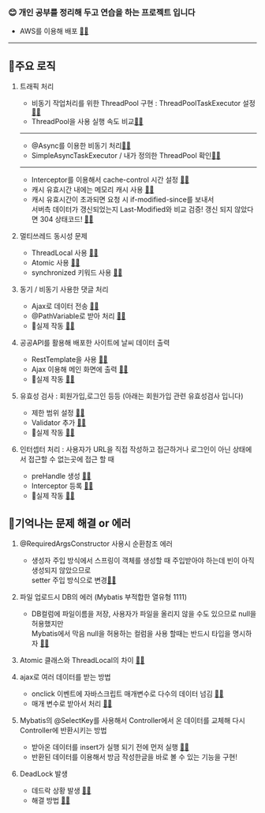 <h3>😊 개인 공부를 정리해 두고 연습을 하는 프로젝트 입니다 </h3>

 - AWS를 이용해 배포 [📝🔗](http://54.180.140.215:8080/Project/home)
<hr>
<h2>🌈주요 로직</h2>

1. 트래픽 처리
	- 비동기 작업처리를 위한 ThreadPool 구현 : ThreadPoolTaskExecutor 설정[📝🔗](https://github.com/qufehfdl/portfolio/blob/main/Project/src/main/java/com/hrilke/project/config/ThreadPoolConfig.java#L19)
	- ThreadPool을 사용 실행 속도 비교[📝🔗](https://github.com/qufehfdl/portfolio/blob/main/Project/src/main/java/com/hrilke/project/controller/concurrent/ThreadPoolController.java#L24)
	- --
	- @Async를 이용한 비동기 처리[📝🔗](https://github.com/qufehfdl/portfolio/blob/main/Project/src/main/java/com/hrilke/project/service/concurrent/AsyncService.java#L12)
	- SimpleAsyncTaskExecutor / 내가 정의한 ThreadPool 확인[📝🔗](https://github.com/qufehfdl/portfolio/blob/main/Project/src/main/java/com/hrilke/project/controller/concurrent/AsyncController.java#L34)
	- --
   	- Interceptor를 이용해서 cache-control 시간 설정 [📝🔗](https://github.com/qufehfdl/portfolio/blob/main/Project/src/main/java/com/hrilke/project/interceptor/CacheInterceptor.java#L16)
	- 캐시 유효시간 내에는 메모리 캐시 사용 [📝🔗](https://github.com/qufehfdl/portfolio/blob/main/Project/src/main/webapp/resources/upload/cache2.png)
	- 캐시 유효시간이 초과되면 요청 시 if-modified-since를 보내서<br> 서버측 데이터가 갱신되었는지
	  Last-Modified와 비교 검증!  갱신 되지 않았다면 304 상태코드! [📝🔗](https://github.com/qufehfdl/portfolio/blob/main/Project/src/main/webapp/resources/upload/cache3.png)
      
2. 멀티쓰레드 동시성 문제
    - ThreadLocal 사용 [📝🔗](https://github.com/qufehfdl/portfolio/blob/main/Project/src/main/java/com/hrilke/project/controller/concurrent/ThreadLocalController.java#L21)
    - Atomic 사용 [📝🔗](https://github.com/qufehfdl/portfolio/blob/main/Project/src/main/java/com/hrilke/project/controller/concurrent/AtomicInstanceController.java#L35)
    - synchronized 키워드 사용 [📝🔗](https://github.com/qufehfdl/portfolio/blob/main/Project/src/main/java/com/hrilke/project/controller/concurrent/SynchronizedController.java#L12)

3. 동기 / 비동기 사용한 댓글 처리
    - Ajax로 데이터 전송 [📝🔗](https://github.com/qufehfdl/portfolio/blob/main/Project/src/main/webapp/WEB-INF/views/board/read.jsp#L16)
    - @PathVariable로 받아 처리 [📝🔗](https://github.com/qufehfdl/portfolio/blob/main/Project/src/main/java/com/hrilke/project/controller/ReplyController.java#L39)
    - 🔎실제 작동 [📝🔗](http://54.180.140.215:8080/Project/board/read?board_category=5&content_num=1)

4. 공공API를 활용해 배포한 사이트에 날씨 데이터 출력
    - RestTemplate을 사용 [📝🔗](https://github.com/qufehfdl/portfolio/blob/main/Project/src/main/java/com/hrilke/project/controller/RestAPIController.java#L47)
    - Ajax 이용해 메인 화면에 출력 [📝🔗](https://github.com/qufehfdl/portfolio/blob/main/Project/src/main/webapp/WEB-INF/views/home.jsp#L14)
    - 🔎실제 작동 [📝🔗](http://54.180.140.215:8080/Project/home)
      
5. 유효성 검사 : 회원가입,로그인 등등 (아래는 회원가입 관련 유효성검사 입니다)
    - 제한 범위 설정 [📝🔗](https://github.com/qufehfdl/portfolio/blob/main/Project/src/main/java/com/hrilke/project/beans/UserBean.java#L13)
    - Validator 추가 [📝🔗](https://github.com/qufehfdl/portfolio/blob/main/Project/src/main/java/com/hrilke/project/validation/UserValidator.java#L16)
    - 🔎실제 작동 [📝🔗](http://54.180.140.215:8080/Project/user/join)

6. 인터셉터 처리 : 사용자가 URL을 직접 작성하고 접근하거나 로그인이 아닌 상태에서 접근할 수 없는곳에 접근 할 때
    - preHandle 생성 [📝🔗](https://github.com/qufehfdl/portfolio/blob/main/Project/src/main/java/com/hrilke/project/interceptor/CheckLoginInterceptor.java#L21)
    - Interceptor 등록 [📝🔗](https://github.com/qufehfdl/portfolio/blob/main/Project/src/main/java/com/hrilke/project/config/ServletAppContext.java#L161)
    - 🔎실제 작동 [📝🔗](http://54.180.140.215:8080/Project/board/read)
  
<h2>🌈기억나는 문제 해결 or 에러</h2>

1. @RequiredArgsConstructor 사용시 순환참조 에러
    - 생성자 주입 방식에서 스프링이 객체를 생성할 때 주입받아야 하는데 빈이 아직 생성되지 않았으므로<br>
    setter 주입 방식으로 변경[📝🔗](https://github.com/qufehfdl/portfolio/blob/main/Project/src/main/java/com/hrilke/project/config/ServletAppContext.java#L74)

2. 파일 업로드시 DB의 에러 (Mybatis 부적합한 열유형 1111)
    - DB컬럼에 파일이름을 저장, 사용자가 파일을 올리지 않을 수도 있으므로 null을 허용했지만 <br> Mybatis에서 막음
       null을 허용하는 컬럼을 사용 할때는 반드시 타입을 명시하자 [📝🔗](https://github.com/qufehfdl/portfolio/blob/main/Project/src/main/java/com/hrilke/project/service/BoardService.java#L60)
       
3. Atomic 클래스와 ThreadLocal의 차이 [📝🔗](https://github.com/qufehfdl/portfolio/blob/main/Project/src/main/java/com/hrilke/project/config/RootAppContext.java#L40)

4. ajax로 여러 데이터를 받는 방법
    - onclick 이벤트에 자바스크립트 매개변수로 다수의 데이터 넘김 [📝🔗](https://github.com/qufehfdl/portfolio/blob/main/Project/src/main/webapp/WEB-INF/views/board/read.jsp#L91)
    - 매개 변수로 받아서 처리 [📝🔗](https://github.com/qufehfdl/portfolio/blob/main/Project/src/main/webapp/WEB-INF/views/board/read.jsp#L16)

5. Mybatis의 @SelectKey를 사용해서 Controller에서 온 데이터를 교체해 다시 Controller에 반환시키는 방법
    - 받아온 데이터를 insert가 실행 되기 전에 먼저 실행 [📝🔗](https://github.com/qufehfdl/portfolio/blob/main/Project/src/main/java/com/hrilke/project/mapper/BoardMapper.java#L18)
    - 반환된 데이터를 이용해서 방금 작성한글을 바로 볼 수 있는 기능을 구현!
    
6. DeadLock 발생
    - 데드락 상황 발생 [📝🔗](https://github.com/qufehfdl/portfolio/blob/main/Project/src/main/java/com/hrilke/project/controller/concurrent/SynchronizedController.java#L25)
    - 해결 방법 [📝🔗](https://github.com/qufehfdl/portfolio/blob/main/Project/src/main/java/com/hrilke/project/controller/concurrent/SynchronizedController.java#L66)
    
